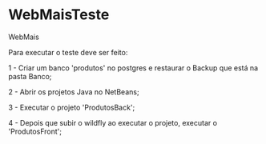 # WebMaisTeste
WebMais

Para executar o teste deve ser feito:

1 - Criar um banco 'produtos' no postgres e restaurar o Backup que está na pasta Banco;

2 - Abrir os projetos Java no NetBeans;

3 - Executar o projeto 'ProdutosBack';

4 - Depois que subir o wildfly ao executar o projeto, executar o 'ProdutosFront';

